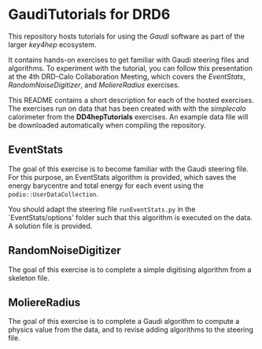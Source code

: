 # GaudiTutorials for DRD6

This repository hosts tutorials for using the *Gaudi* software as part of the larger *key4hep* ecosystem.

It contains hands-on exercises to get familiar with Gaudi steering files and algorithms.
To experiment with the tutorial, you can follow this presentation at the 4th DRD-Calo Collaboration Meeting, which covers the *EventStats*, *RandomNoiseDigitizer*, and *MoliereRadius* exercises.

This README contains a short description for each of the hosted exercises.
The exercises run on data that has been created with with the *simplecalo* calorimeter from the **DD4hepTutorials** exercises.
An example data file will be downloaded automatically when compiling the repository.

## EventStats

The goal of this exercise is to become familiar with the Gaudi steering file. 
For this purpose, an EventStats algorithm is provided, which saves the energy barycentre and total energy for each event using the `podio::UserDataCollection`.

You should adapt the steering file `runEventStats.py` in the `EventStats/options' folder such that this algorithm is executed on the data.
A solution file is provided.

## RandomNoiseDigitizer

The goal of this exercise is to complete a simple digitising algorithm from a skeleton file.

## MoliereRadius

The goal of this exercise is to complete a Gaudi algorithm to compute a physics value from the data, and to revise adding algorithms to the steering file.
